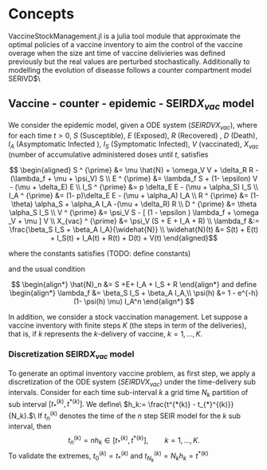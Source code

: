 # Concepts
VaccineStockManagement.jl is a julia tool module that approximate the optimal policies of a vaccine inventory to aim the control of the vaccine overage when the size ant time of vaccine delivieries was defined previously but the real values are perturbed stochastically. Additionally to modelling the evolution of diseasse follows a counter compartment model SERIVD$\

## Vaccine - counter - epidemic - SEIRD$X_{vac}$ model

We consider the epidemic model, given a ODE system ($SEIRDVX_{vac}$), where for each time $t>0,$ 
$S$ (Susceptible), $E$ (Exposed), $R$ (Recovered) , $D$ (Death),  $I_A$ (Asymptomatic Infected ), $I_S$ (Symptomatic Infected), $V$ (vaccinated), $X_{vac}$ (number of accumulative administered doses until $t,$ satisfies 

```math
    \begin{aligned}
        S ^ {\prime} &= 
            \mu \hat{N} 
                + \omega_V V 
                + \delta_R R
                - (\lambda_f + \mu + \psi_V) S 
                \\
        E ^ {\prime} &= 
            \lambda_f S 
            + (1- \epsilon) V - (\mu + \delta_E) E
        \\
        I_S ^ {\prime} &=
            p \delta_E E - (\mu + \alpha_S) I_S
        \\
        I_A ^ {\prime}  &= 
            (1- p)\delta_E E - (\mu + \alpha_A) I_A
        \\
        R ^ {\prime} &= 
            (1- \theta) \alpha_S 
            + \alpha_A I_A 
            -(\mu + \delta_R) R
        \\
        D ^ {\prime} &=
            \theta \alpha_S I_S 
        \\
        V ^ {\prime} &= 
            \psi_V S 
                - [
                    (1 - \epsilon ) \lambda_f  
                    + \omega _V 
                    + \mu
                ] V
            \\
        X_{vac} ^ {\prime} &= \psi_V (S + E + I_A + R) 
        \\
        \lambda_f &:= 
            \frac{\beta_S I_S + \beta_A I_A}{\widehat{N}}
        \\
        \widehat{N}(t) &= 
                S(t) + E(t) + I_S(t) + I_A(t) + R(t) + D(t) + V(t)
    \end{aligned}
```

where the constants satisfies
(TODO: define constants)

and the usual condition 

$$
\begin{align*}
    \hat{N}_n &= S +E+ I_A + I_S + R
\end{align*}
and define 
\begin{align*}
    \lambda_f &= \beta_S I_S + \beta_A I_A,\\
    \psi(h) &= 1 - e^{-h} (1- \psi(h) \mu) I_A^n 
\end{align*}
$$

In addition, we consider a stock vaccination management. Let suppose a vaccine inventory with finite steps $K$ (the steps in term of the deliveries), that is, if $k$ represents the $k$-delivery of vaccine, $k=1,\dots,K.$

### Discretization SEIRD$X_{vac}$ model

To generate an optimal inventory vaccine problem, as first step, we apply a discretization of the ODE system ($SEIRDVX_{vac}$) under the time-delivery sub intervals. Consider for each time sub-interval $k$  a grid time $N_k$ partition of sub interval $[t_{*}^{(k)},t^{*(k)}].$ We define\\
$h_k:= \frac{t^{*(k)} - t_{*}^{(k)}}{N_k}.$\\
If $t_n^{(k)}$ denotes the time of the $n$ step SEIR model for the $k$ sub interval, then
$$t_n^{(k)}=nh_k \in [t_{*}^{(k)},t^{*(k)}], \quad \quad k=1,\dots, K.$$
To validate the extremes, $t_0^{(k)}=t_{*}^{(k)}$ and $t_{N_k}^{(k)}=N_k h_k =t^{*(k)}$